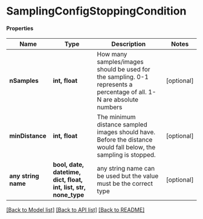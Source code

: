 # SamplingConfigStoppingCondition

#### Properties
Name | Type | Description | Notes
------------ | ------------- | ------------- | -------------
**nSamples** | **int, float** | How many samples/images should be used for the sampling. 0-1 represents a percentage of all. 1-N are absolute numbers | [optional] 
**minDistance** | **int, float** | The minimum distance sampled images should have. Before the distance would fall below, the sampling is stopped. | [optional] 
**any string name** | **bool, date, datetime, dict, float, int, list, str, none_type** | any string name can be used but the value must be the correct type | [optional]

[[Back to Model list]](../README.md#documentation-for-models) [[Back to API list]](../README.md#documentation-for-api-endpoints) [[Back to README]](../README.md)

